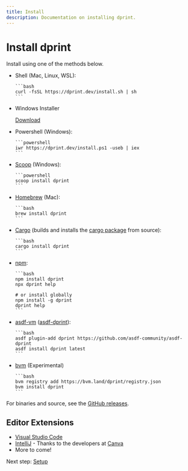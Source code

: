 ```yaml
---
title: Install
description: Documentation on installing dprint.
---
```


# Install dprint

Install using one of the methods below.

- Shell (Mac, Linux, WSL):

      ```bash
      curl -fsSL https://dprint.dev/install.sh | sh
      ```
- Windows Installer

  [Download](https://github.com/dprint/dprint/releases/latest/download/dprint-x86_64-pc-windows-msvc-installer.exe)
- Powershell (Windows):

      ```powershell
      iwr https://dprint.dev/install.ps1 -useb | iex
      ```

- [Scoop](https://scoop.sh/) (Windows):

      ```powershell
      scoop install dprint
      ```

- [Homebrew](https://brew.sh/) (Mac):

      ```bash
      brew install dprint
      ```
- [Cargo](https://crates.io/) (builds and installs the [cargo package](https://crates.io/crates/dprint) from source):

      ```bash
      cargo install dprint
      ```

- [npm](https://www.npmjs.com/):

      ```bash
      npm install dprint
      npx dprint help

      # or install globally
      npm install -g dprint
      dprint help
      ```

- [asdf-vm](https://asdf-vm.com/) ([asdf-dprint](https://github.com/asdf-community/asdf-dprint)):

      ```bash
      asdf plugin-add dprint https://github.com/asdf-community/asdf-dprint
      asdf install dprint latest
      ```

- [bvm](https://github.com/bvm/bvm) (Experimental)

      ```bash
      bvm registry add https://bvm.land/dprint/registry.json
      bvm install dprint
      ```

For binaries and source, see the [GitHub releases](https://github.com/dprint/dprint/releases).

## Editor Extensions

- [Visual Studio Code](https://marketplace.visualstudio.com/items?itemName=dprint.dprint)
- [IntelliJ](https://plugins.jetbrains.com/plugin/18192-dprint) - Thanks to the developers at [Canva](https://canva.com)
- More to come!

Next step: [Setup](/setup)
